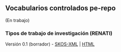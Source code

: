 ## Vocabularios controlados pe-repo

(En trabajo)

### Tipos de trabajo de investigación (RENATI)

Versión 0.1 (borrador) - [SKOS-XML](renati_tipo_tesis.xml) | [HTML](https://concytec-pe.github.io/vocabularios/renati_tipo_tesis.html)

